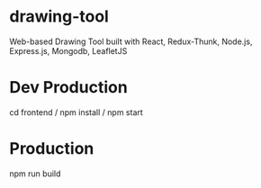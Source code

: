 # drawing-tool
Web-based Drawing Tool built with React, Redux-Thunk, Node.js, Express.js, Mongodb, LeafletJS

# Dev Production

cd frontend / npm install / npm start

# Production

npm run build



